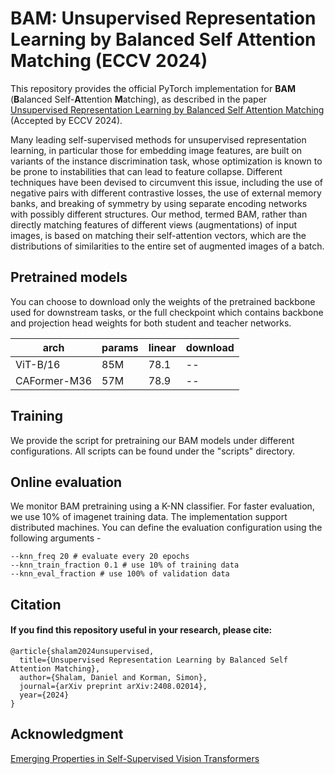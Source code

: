 # BAM: Unsupervised Representation Learning by Balanced Self Attention Matching‏ (ECCV 2024)

This repository provides the official PyTorch implementation for **BAM** (**B**alanced Self-**A**ttention **M**atching),
as described in the paper [Unsupervised Representation Learning by Balanced Self Attention Matching](https://arxiv.org/abs/2408.02014) (Accepted by ECCV 2024).

Many leading self-supervised methods for unsupervised representation learning, in particular those for embedding image features, are built on variants of the instance discrimination task, whose optimization is known to be prone to instabilities that can lead to feature collapse. Different techniques have been devised to circumvent this issue, including the use of negative pairs with different contrastive losses, the use of external memory banks, and breaking of symmetry by using separate encoding networks with possibly different structures. Our method, termed BAM, rather than directly matching features of different views (augmentations) of input images, is based on matching their self-attention vectors, which are the distributions of similarities to the entire set of augmented images of a batch.

## Pretrained models

You can choose to download only the weights of the pretrained backbone used for downstream tasks, or the full checkpoint which contains backbone and projection head weights for both student and teacher networks.

| arch          | params                 | linear        | download      |
| ------------- |-------------           | ------------- | ------------- |
| ViT-B/16      | 85M                    | 78.1          | --            |
| CAFormer-M36  | 57M                    | 78.9          | --            |

## Training

We provide the script for pretraining our BAM models under different configurations. All scripts can be found under the "scripts" directory.

## Online evaluation

We monitor BAM pretraining using a K-NN classifier. For faster evaluation, we use 10% of imagenet training data. The implementation support distributed machines.
You can define the evaluation configuration using the following arguments -

    --knn_freq 20 # evaluate every 20 epochs 
    --knn_train_fraction 0.1 # use 10% of training data 
    --knn_eval_fraction # use 100% of validation data


## Citation

<p>

#### If you find this repository useful in your research, please cite:
    @article{shalam2024unsupervised,
      title={Unsupervised Representation Learning by Balanced Self Attention Matching},
      author={Shalam, Daniel and Korman, Simon},
      journal={arXiv preprint arXiv:2408.02014},
      year={2024}
    }
    
</p>

## Acknowledgment
[Emerging Properties in Self-Supervised Vision Transformers](https://github.com/facebookresearch/dino)

